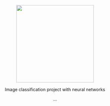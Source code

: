 <div id="header" align="center">
  <img src="https://media.giphy.com/media/pqnY0eDsO7nvgHvjSv/giphy.gif" width="250" />
  <p> Image classification project with neural networks </p>
  <p> ... </p>
</div>
